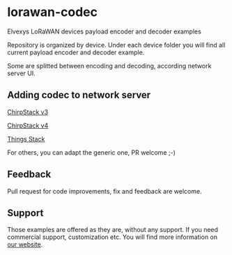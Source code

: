 # lorawan-codec
Elvexys LoRaWAN devices payload encoder and decoder examples

Repository is organized by device. Under each device folder you will find all current payload encoder and decoder example. 

Some are splitted between encoding and decoding, according network server UI.

## Adding codec to network server 
[ChirpStack v3](https://www.chirpstack.io/application-server/use/device-profiles/)

[ChirpStack v4](https://www.chirpstack.io/docs/chirpstack/use/device-profiles.html#custom-javascript-codec-functions)

[Things Stack](https://www.thethingsindustries.com/docs/integrations/payload-formatters/)

For others, you can adapt the generic one, PR welcome ;-)

## Feedback
Pull request for code improvements, fix and feedback are welcome.

## Support
Those examples are offered as they are, without any support.
If you need commercial support, customization etc. You will find more information on [our website](https://elvexys.com).
